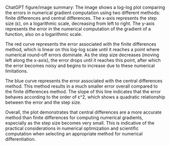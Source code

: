 ChatGPT figure/image summary: The image shows a log-log plot comparing the errors in numerical gradient computation using two different methods: finite differences and central differences. The x-axis represents the step size (ε), on a logarithmic scale, decreasing from left to right. The y-axis represents the error in the numerical computation of the gradient of a function, also on a logarithmic scale.

The red curve represents the error associated with the finite differences method, which is linear on this log-log scale until it reaches a point where numerical round-off errors dominate. As the step size decreases (moving left along the x-axis), the error drops until it reaches this point, after which the error becomes noisy and begins to increase due to these numerical limitations.

The blue curve represents the error associated with the central differences method. This method results in a much smaller error overall compared to the finite differences method. The slope of this line indicates that the error behaves according to the order of ε^2, which shows a quadratic relationship between the error and the step size.

Overall, the plot demonstrates that central differences are a more accurate method than finite differences for computing numerical gradients, especially as the step size becomes very small. This is indicative of the practical considerations in numerical optimization and scientific computation when selecting an appropriate method for numerical differentiation.